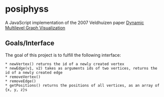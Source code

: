 # posiphyss

A JavaScript implementation of the 2007 Veldhuizen paper [Dynamic Multilevel Graph Visualization](http://arxiv.org/abs/0712.1549)

## Goals/Interface
The goal of this project is to fulfill the following interface:

	* newVertex() returns the id of a newly created vertex
	* newEdge(v1, v2) takes as arguments ids of two vertices, returns the id of a newly created edge
	* removeVertex()
	* removeEdge()
	* getPositions() returns the positions of all vertices, as an array of {x, y, z}s
	
